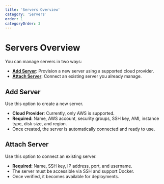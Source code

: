 ```yaml
---
title: 'Servers Overview'
category: 'Servers'
order: 1
categoryOrder: 3
---
```


# Servers Overview

You can manage servers in two ways:

- [**Add Server**](./add-server): Provision a new server using a supported cloud
  provider.
- [**Attach Server**](./attach-server): Connect an existing server you already
  manage.

## Add Server

Use this option to create a new server.

- **Cloud Provider**: Currently, only AWS is supported.
- **Required**: Name, AWS account, security groups, SSH key, AMI, instance type,
  disk size, and region.
- Once created, the server is automatically connected and ready to use.

## Attach Server

Use this option to connect an existing server.

- **Required**: Name, SSH key, IP address, port, and username.
- The server must be accessible via SSH and support Docker.
- Once verified, it becomes available for deployments.
